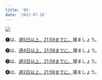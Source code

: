 ```yaml
---
title: '05'
date: '2022-07-18'
---
```

![](/images/a_05_.jpg)

➊は、[週5日以上、21:59までに、]()寝ましょう。

➋は、[週4日以上、21:59までに、]()寝ましょう。

➌は、[週3日以上、21:59までに、]()寝ましょう。

➍は、[週2日以上、21:59までに、]()寝ましょう。
